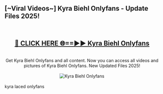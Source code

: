 <h2>[~Viral Videos~] Kyra Biehl Onlyfans - Update Files 2025!</h2>
<br>
<div align="center">
<h2><a href="https://betterlinks.top/A2PfLJ" rel="nofollow">🔴 CLICK HERE 🌐==►► Kyra Biehl Onlyfans</a></h2>
<br>
Get Kyra Biehl Onlyfans and all content. Now you can access all videos and pictures of Kyra Biehl Onlyfans. New Updated Files 2025!
<br>
<br>
<a href="https://betterlinks.top/A2PfLJ" rel="nofollow" data-target="animated-image.originalLink"><img src="https://i.ibb.co.com/WyWwxjT/player-gif2.gif" alt="Kyra Biehl Onlyfans" style="max-width: 100%; display: inline-block;" data-target="animated-image.originalImage"></a>
</div>
<br>
kyra laced onlyfans
